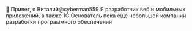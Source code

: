 👋 Привет, я Виталий@cyberman559
Я разработчик веб и мобильных приложений, а также 1С
Основатель пока еще небольшой компании разработки программного обеспечения
